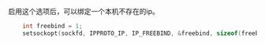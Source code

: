 启用这个选项后，可以绑定一个本机不存在的ip。 

```c
	int freebind = 1;
	setsockopt(sockfd, IPPROTO_IP, IP_FREEBIND, &freebind, sizeof(freebind));
  ```

